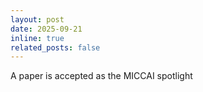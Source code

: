 ```yaml
---
layout: post
date: 2025-09-21
inline: true
related_posts: false
---
```


A paper is accepted as the MICCAI spotlight
